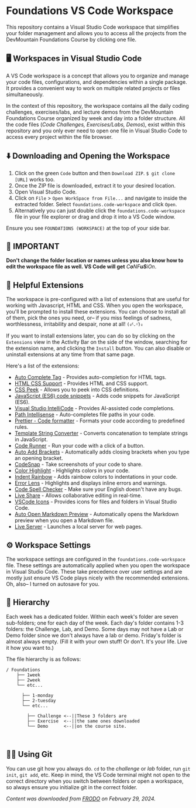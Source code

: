 # Foundations VS Code Workspace

This repository contains a Visual Studio Code workspace that simplifies your folder management and allows you to access all the projects from the DevMountain Foundations Course by clicking one file.

## 🖥️ Workspaces in Visual Studio Code

A VS Code workspace is a concept that allows you to organize and manage your code files, configurations, and dependencies within a single package. It provides a convenient way to work on multiple related projects or files simultaneously.

In the context of this repository, the workspace contains all the daily coding challenges, exercises/labs, and lecture demos from the DevMountain Foundations Course organized by week and day into a folder structure. All the code files (_Code Challenges, Exercises/Labs, Demos_), exist within this repository and you only ever need to open one file in Visual Studio Code to access every project within the file browser.

## ⬇️ Downloading and Opening the Workspace

1. Click on the green `Code` button and then `Download ZIP`. `$ git clone [URL]` works too.
2. Once the ZIP file is downloaded, extract it to your desired location.
3. Open Visual Studio Code.
4. Click on `File` > `Open WorkSpace from File...` and navigate to inside the extracted folder. Select `foundations.code-workspace` and click `Open`.
5. Alternatively you can just double click the `foundations.code-workspace` file in your file explorer or drag and drop it into a VS Code window.

Ensure you see `FOUNDATIONS (WORKSPACE)` at the top of your side bar.

## 🚨 IMPORTANT

**Don't change the folder location or names unless you also know how to edit the workspace file as well. VS Code will get** _C**o**NF**uS**iOn_.

## 💫 Helpful Extensions

The workspace is pre-configured with a list of extensions that are useful for working with Javascript, HTML and CSS. When you open the workspace, you'll be prompted to install these extensions. You can choose to install all of them, pick the ones you need, or– if you miss feelings of sadness, worthlessness, irritability and despair, none at all! `(ง^︠.^︡)ง`

If you want to install extensions later, you can do so by clicking on the `Extensions` view in the Activity Bar on the side of the window, searching for the extension name, and clicking the `Install` button. You can also disable or uninstall extensions at any time from that same page.

Here's a list of the extensions:

- [Auto Complete Tag](https://marketplace.visualstudio.com/items?itemName=formulahendry.auto-complete-tag) - Provides auto-completion for HTML tags.
- [HTML CSS Support](https://marketplace.visualstudio.com/items?itemName=ecmel.vscode-html-css) - Provides HTML and CSS support.
- [CSS Peek](https://marketplace.visualstudio.com/items?itemName=pranaygp.vscode-css-peek) - Allows you to peek into CSS definitions.
- [JavaScript (ES6) code snippets](https://marketplace.visualstudio.com/items?itemName=xabikos.javascriptsnippets) - Adds code snippets for JavaScript (ES6).
- [Visual Studio IntelliCode](https://marketplace.visualstudio.com/items?itemName=visualstudioexptteam.vscodeintellicode) - Provides AI-assisted code completions.
- [Path Intellisense](https://marketplace.visualstudio.com/items?itemName=christian-kohler.path-intellisense) - Auto-completes file paths in your code.
- [Prettier - Code formatter](https://marketplace.visualstudio.com/items?itemName=esbenp.prettier-vscode) - Formats your code according to predefined rules.
- [Template String Converter](https://marketplace.visualstudio.com/items?itemName=meganrogge.template-string-converter) - Converts concatenation to template strings in JavaScript.
- [Code Runner](https://marketplace.visualstudio.com/items?itemName=formulahendry.code-runner) - Run your code with a click of a button.
- [Auto Add Brackets](https://marketplace.visualstudio.com/items?itemName=aliariff.auto-add-brackets) - Automatically adds closing brackets when you type an opening bracket.
- [CodeSnap](https://marketplace.visualstudio.com/items?itemName=adpyke.codesnap) - Take screenshots of your code to share.
- [Color Highlight](https://marketplace.visualstudio.com/items?itemName=naumovs.color-highlight) - Highlights colors in your code.
- [Indent Rainbow](https://marketplace.visualstudio.com/items?itemName=oderwat.indent-rainbow) - Adds rainbow colors to indentations in your code.
- [Error Lens](https://marketplace.visualstudio.com/items?itemName=usernamehw.errorlens) - Highlights and displays inline errors and warnings.
- [Code Spell Checker](https://marketplace.visualstudio.com/items?itemName=streetsidesoftware.code-spell-checker) - Make sure your English doesn't have any bugs.
- [Live Share](https://marketplace.visualstudio.com/items?itemName=ms-vsliveshare.vsliveshare) - Allows collaborative editing in real-time.
- [VSCode Icons](https://marketplace.visualstudio.com/items?itemName=vscode-icons-team.vscode-icons) - Provides icons for files and folders in Visual Studio Code.
- [Auto Open Markdown Preview](https://marketplace.visualstudio.com/items?itemName=hnw.vscode-auto-open-markdown-preview) - Automatically opens the Markdown preview when you open a Markdown file.
- [Live Server](https://marketplace.visualstudio.com/items?itemName=ms-vscode.live-server) - Launches a local server for web pages.

## ⚙️ Workspace Settings

The workspace settings are configured in the `foundations.code-workspace` file. These settings are automatically applied when you open the workspace in Visual Studio Code. These take precedence over user settings and are mostly just ensure VS Code plays nicely with the recommended extensions. Oh, also– I turned on autosave for you.

## 📁 Hierarchy

Each week has a dedicated folder. Within each week's folder are seven sub-folders; one for each day of the week. Each day's folder contains 1-3 folders: the Challenge, Lab, and Demo. Some days may not have a Lab or Demo folder since we don't always have a lab or demo. Friday's folder is almost always empty. (Fill it with your own stuff! Or don't. It's your life. Live it how you want to.)

The file hierarchy is as follows:

``` text block
/ Foundations
    ├── 1week
    ├── 2week
    └── etc...

      ├── 1-monday
      ├── 2-tuesday
      └── etc...

        ├── Challenge <--||These 3 folders are  
        ├── Exercise  <--||the same ones downloaded
        └── Demo      <--||on the course site.
                            
                            

```

## 👩‍💻 Using Git

You can use git how you always do. `cd` to the _challenge_ or _lab_ folder, run `git init`, `git add`, etc. Keep in mind, the VS Code terminal might not open to the correct directory when you switch between folders or open a workspace, so always ensure you initialize git in the correct folder.

_Content was downloaded from [FRODO](https://ed.devmountain.com) on February 29, 2024._

